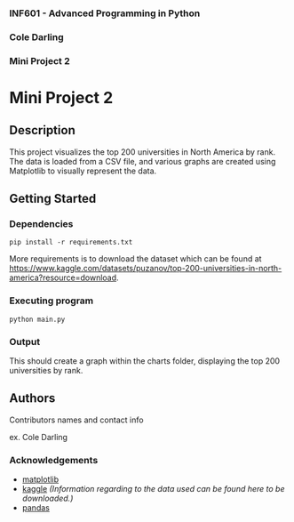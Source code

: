 ### INF601 - Advanced Programming in Python
### Cole Darling
### Mini Project 2


# Mini Project 2

## Description

This project visualizes the top 200 universities in North America by rank. The data is loaded from a CSV file, and various graphs are created using Matplotlib to visually represent the data.

## Getting Started

### Dependencies

```
pip install -r requirements.txt
```

More requirements is to download the dataset which can be found at https://www.kaggle.com/datasets/puzanov/top-200-universities-in-north-america?resource=download. 

### Executing program

```
python main.py
```

### Output

This should create a graph within the charts folder, displaying the top 200 universities by rank.

## Authors

Contributors names and contact info

ex. Cole Darling

### Acknowledgements

* [matplotlib](https://matplotlib.org/stable/tutorials/pyplot.html)
* [kaggle](https://www.kaggle.com/datasets/puzanov/top-200-universities-in-north-america?resource=download) *(Information regarding to the data used can be found here to be downloaded.)*
* [pandas](https://pandas.pydata.org/pandas-docs/stable/getting_started/intro_tutorials/04_plotting.html)
